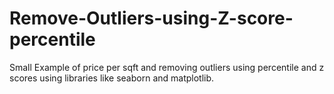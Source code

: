 # Remove-Outliers-using-Z-score-percentile
Small Example of price per sqft and removing outliers using percentile and z scores using libraries like seaborn and matplotlib.
